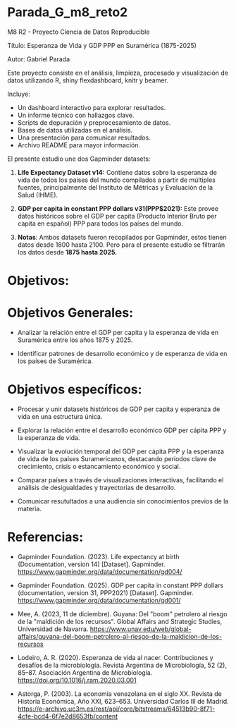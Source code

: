 # Parada_G_m8_reto2
M8 R2 - Proyecto Ciencia de Datos Reproducible

Título: Esperanza de Vida y GDP PPP en Suramérica (1875-2025)

Autor: Gabriel Parada


Este proyecto consiste en el análisis, limpieza, procesado y visualización de datos utilizando R, shiny flexdashboard, knitr y beamer.  

Incluye:
- Un dashboard interactivo para explorar resultados.
- Un informe técnico con hallazgos clave.
- Scripts de depuración y preprocesamiento de datos.
- Bases de datos utilizadas en el análisis.
- Una presentación para comunicar resultados.
- Archivo README para mayor información.


El presente estudio une dos Gapminder datasets:

1. **Life Expectancy Dataset v14:** Contiene datos sobre la esperanza de vida de todos los países del mundo compilados a partir de múltiples fuentes, principalmente del Instituto de Métricas y Evaluación de la Salud (IHME).

2. **GDP per capita in constant PPP dollars v31(PPP$2021):** Este provee datos históricos sobre el GDP per capita (Producto Interior Bruto per capita en español) PPP para todos los países del mundo.

3. **Notas**: Ambos datasets fueron recopilados por Gapminder, estos tienen datos desde 1800 hasta 2100. Pero para el presente estudio se filtrarán los datos desde **1875 hasta 2025.**



# Objetivos: 

# Objetivos Generales:

- Analizar la relación entre el GDP per capita y la esperanza de vida en Suramérica entre los años 1875 y 2025.

- Identificar patrones de desarrollo económico y de esperanza de vida en los países de Suramérica.

# Objetivos específicos:

- Procesar y unir datasets históricos de GDP per capita y esperanza de vida en una estructura única.

- Explorar la relación entre el desarrollo económico  GDP per cápita PPP y la esperanza de vida.

- Visualizar la evolución temporal del GDP per cápita PPP y la esperanza de vida de los países Suramericanos, destacando periodos clave de crecimiento, crisis o estancamiento económico y social.

- Comparar países a través de visualizaciones interactivas, facilitando el análisis de desigualdades y trayectorias de desarrollo.

- Comunicar resutultados a una audiencia sin conocimientos previos de la materia.






# Referencias:

- Gapminder Foundation. (2023). Life expectancy at birth (Documentation, version 14) [Dataset]. Gapminder. https://www.gapminder.org/data/documentation/gd004/

- Gapminder Foundation. (2025). GDP per capita in constant PPP dollars (documentation, version 31, PPP2021) [Dataset]. Gapminder. https://www.gapminder.org/data/documentation/gd001/

- Mee, A. (2023, 11 de diciembre). Guyana: Del "boom" petrolero al riesgo de la "maldición de los recursos". Global Affairs and Strategic Studies, Universidad de Navarra. https://www.unav.edu/web/global-affairs/guyana-del-boom-petrolero-al-riesgo-de-la-maldicion-de-los-recursos

- Lodeiro, A. R. (2020). Esperanza de vida al nacer. Contribuciones y desafíos de la microbiología. Revista Argentina de Microbiología, 52 (2), 85–87. Asociación Argentina de Microbiología. https://doi.org/10.1016/j.ram.2020.03.001

- Astorga, P. (2003). La economía venezolana en el siglo XX. Revista de Historia Económica, Año XXI, 623–653. Universidad Carlos III de Madrid. https://e-archivo.uc3m.es/rest/api/core/bitstreams/64513b90-8f71-4cfe-bcd4-6f7e2d8653fb/content
